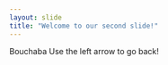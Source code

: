 ```yaml
---
layout: slide
title: "Welcome to our second slide!"
---
```

Bouchaba
Use the left arrow to go back!
